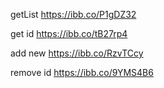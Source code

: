 getList https://ibb.co/P1gDZ32

get id https://ibb.co/tB27rp4

add new https://ibb.co/RzvTCcy

remove id https://ibb.co/9YMS4B6